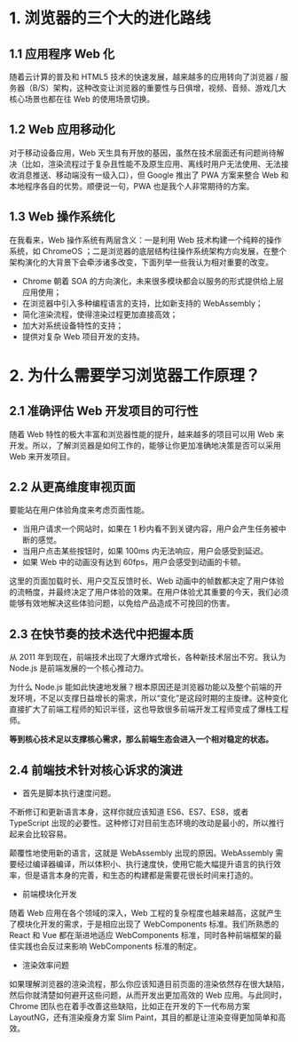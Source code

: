 # 1. 浏览器的三个大的进化路线

## 1.1 应用程序 Web 化

随着云计算的普及和 HTML5 技术的快速发展，越来越多的应用转向了浏览器 / 服务器（B/S）架构，这种改变让浏览器的重要性与日俱增，视频、音频、游戏几大核心场景也都在往 Web 的使用场景切换。

## 1.2 Web 应用移动化

对于移动设备应用，Web 天生具有开放的基因，虽然在技术层面还有问题尚待解决（比如，渲染流程过于复杂且性能不及原生应用、离线时用户无法使用、无法接收消息推送、移动端没有一级入口），但 Google 推出了 PWA 方案来整合 Web
 和本地程序各自的优势。顺便说一句，PWA 也是我个人非常期待的方案。

## 1.3 Web 操作系统化
在我看来，Web 操作系统有两层含义：一是利用 Web 技术构建一个纯粹的操作系统，如 ChromeOS ；二是浏览器的底层结构往操作系统架构方向发展，在整个架构演化的大背景下会牵涉诸多改变，下面列举一些我认为相对重要的改变。

+ Chrome 朝着 SOA 的方向演化，未来很多模块都会以服务的形式提供给上层应用使用；
+ 在浏览器中引入多种编程语言的支持，比如新支持的 WebAssembly；
+ 简化渲染流程，使得渲染过程更加直接高效；
+ 加大对系统设备特性的支持；
+ 提供对复杂 Web 项目开发的支持。

# 2. 为什么需要学习浏览器工作原理？

## 2.1 准确评估 Web 开发项目的可行性

随着 Web 特性的极大丰富和浏览器性能的提升，越来越多的项目可以用 Web 来开发。所以，了解浏览器是如何工作的，能够让你更加准确地决策是否可以采用 Web 来开发项目。

## 2.2 从更高维度审视页面

要能站在用户体验角度来考虑页面性能。

+ 当用户请求一个网站时，如果在 1 秒内看不到关键内容，用户会产生任务被中断的感觉。
+ 当用户点击某些按钮时，如果 100ms 内无法响应，用户会感受到延迟。
+ 如果 Web 中的动画没有达到 60fps，用户会感受到动画的卡顿。

这里的页面加载时长、用户交互反馈时长、Web 动画中的帧数都决定了用户体验的流畅度，并最终决定了用户体验的效果。在用户体验尤其重要的今天，我们必须能够有效地解决这些体验问题，以免给产品造成不可挽回的伤害。

## 2.3 在快节奏的技术迭代中把握本质

从 2011 年到现在，前端技术出现了大爆炸式增长，各种新技术层出不穷。我认为Node.js 是前端发展的一个核心推动力。

为什么 Node.js 能如此快速地发展？根本原因还是浏览器功能以及整个前端的开发环境，不足以支撑日益增长的需求，所以“变化”是这段时期的主旋律。这种变化直接扩大了前端工程师的知识半径，这也导致很多前端开发工程师变成了爆栈工程师。

**等到核心技术足以支撑核心需求，那么前端生态会进入一个相对稳定的状态。**

## 2.4 前端技术针对核心诉求的演进

+ 首先是脚本执行速度问题。

不断修订和更新语言本身，这样你就应该知道 ES6、ES7、ES8，或者 TypeScript 出现的必要性。这种修订对目前生态环境的改动是最小的，所以推行起来会比较容易。

颠覆性地使用新的语言，这就是 WebAssembly 出现的原因。WebAssembly 需要经过编译器编译，所以体积小、执行速度快，使用它能大幅提升语言的执行效率，但是语言本身的完善，和生态的构建都是需要花很长时间来打造的。

+ 前端模块化开发

随着 Web 应用在各个领域的深入，Web 工程的复杂程度也越来越高，这就产生了模块化开发的需求，于是相应出现了 WebComponents 标准。我们所熟悉的 React 和 Vue 都在渐进地适应 WebComponents 标准，同时各种前端框架的最佳实践也会反过来影响 WebComponents 标准的制定。

+ 渲染效率问题

如果理解浏览器的渲染流程，那么你应该知道目前页面的渲染依然存在很大缺陷，然后你就清楚如何避开这些问题，从而开发出更加高效的 Web 应用。与此同时，Chrome 团队也在着手改善这些缺陷，比如正在开发的下一代布局方案 LayoutNG，还有渲染瘦身方案 Slim Paint，其目的都是让渲染变得更加简单和高效。

